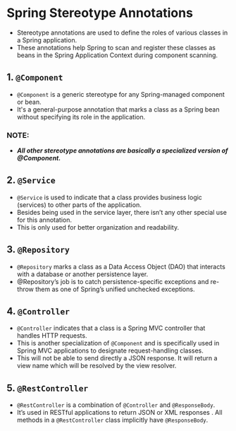 # Spring Stereotype Annotations

- Stereotype annotations are used to define the roles of various classes in a Spring application.
- These annotations help Spring to scan and register these classes as beans in the Spring Application Context during
  component scanning.

## 1. `@Component`

- `@Component` is a generic stereotype for any Spring-managed component or bean.
- It's a general-purpose annotation that marks a class as a Spring bean without specifying its role in the application.

### NOTE:

- _**All other stereotype annotations are basically a specialized version of @Component.**_

## 2. `@Service`

- `@Service` is used to indicate that a class provides business logic (services) to other parts of the application.
- Besides being used in the service layer, there isn’t any other special use for this annotation.
- This is only used for better organization and readability.

## 3. `@Repository`

- `@Repository` marks a class as a Data Access Object (DAO) that interacts with a database or another persistence layer.
- @Repository’s job is to catch persistence-specific exceptions and re-throw them as one of Spring’s unified unchecked
  exceptions.

## 4. `@Controller`

- `@Controller` indicates that a class is a Spring MVC controller that handles HTTP requests.
- This is another specialization of `@Component` and is specifically used in Spring MVC applications to designate
  request-handling classes.
- This will not be able to send directly a JSON response. It will return a view name which will be resolved by the view
  resolver.

## 5. `@RestController`

- `@RestController` is a combination of `@Controller` and `@ResponseBody`.
- It’s used in RESTful applications to return JSON or XML responses . All methods in a `@RestController`
  class implicitly have `@ResponseBody`.